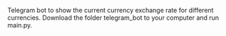 Telegram bot to show the current currency exchange rate for different currencies.
Download the folder telegram_bot to your computer and run main.py.


